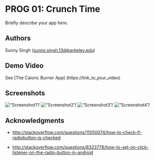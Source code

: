 # PROG 01: Crunch Time

Briefly describe your app here.

## Authors

Sunny Singh ([sunny.singh.13@berkeley.edu](mailto:sunny.singh.13@berkeley.edu))

## Demo Video

See [The Caloric Burner App] (https://link_to_your_video)

## Screenshots

<img src = “screenshots/1.png” height=“400” alt=“Screenshot1”/>
<img src = “screenshots/2.png” height=“400” alt=“Screenshot2”/>
<img src = “screenshots/3.png” height=“400” alt=“Screenshot3”/>
<img src = “screenshots/4.png” height=“400” alt=“Screenshot4”/>

## Acknowledgments

* http://stackoverflow.com/questions/11050074/how-to-check-if-radiobutton-is-checked

* http://stackoverflow.com/questions/8323778/how-to-set-on-click-listener-on-the-radio-button-in-android

